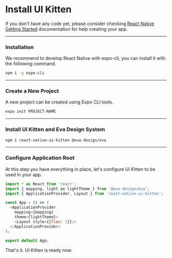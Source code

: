 # Install UI Kitten

If you don't have any code yet, please consider checking <a href="https://facebook.github.io/react-native/docs/getting-started" target="_blank">React Native Getting Started</a> documentation for help creating your app.

<hr>

### Installation

We recommend to develop React Native with expo-cli, you can install it with the following command.

```bash
npm i -g expo-cli
```

<hr>

### Create a New Project

A new project can be created using Expo CLI tools.

```bash
expo init PROJECT-NAME
```
<hr>

### Install UI Kitten and Eva Design System

```bash
npm i react-native-ui-kitten @eva-design/eva
```

<hr>

### Configure Application Root

At this step you have everything in place, let's configure UI Kitten to be used in your app.

```js
import * as React from 'react';
import { mapping, light as lightTheme } from '@eva-design/eva';
import { ApplicationProvider, Layout } from 'react-native-ui-kitten';

const App = () => (
  <ApplicationProvider
    mapping={mapping}
    theme={lightTheme}>
    <Layout style={{flex: 1}}/>
  </ApplicationProvider>
);

export default App;
```

That's it. UI Kitten is ready now.
